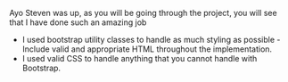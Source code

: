 Ayo Steven was up, as you will be going through the project, you will see that I have done such an amazing job 
-  I used bootstrap utility classes to handle as much styling as possible
-Include valid and appropriate HTML throughout the implementation.
- I used valid CSS to handle anything that you cannot handle with Bootstrap.


